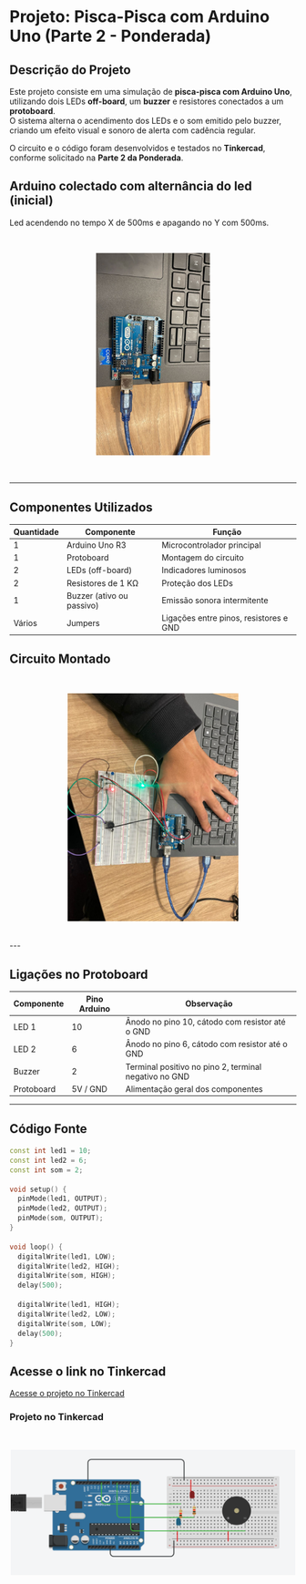 #  Projeto: Pisca-Pisca com Arduino Uno (Parte 2 - Ponderada)

## Descrição do Projeto
Este projeto consiste em uma simulação de **pisca-pisca com Arduino Uno**, utilizando dois LEDs **off-board**, um **buzzer** e resistores conectados a um **protoboard**.  
O sistema alterna o acendimento dos LEDs e o som emitido pelo buzzer, criando um efeito visual e sonoro de alerta com cadência regular.

O circuito e o código foram desenvolvidos e testados no **Tinkercad**, conforme solicitado na **Parte 2 da Ponderada**.

## Arduino colectado com alternância do led (inicial)

Led acendendo no tempo X de 500ms e apagando no Y com 500ms.

<br>
<p align="center">
  <img src="../assets/inicial.jpg" alt="Circuito montado" width="200"/>
</p>
<br>

---

## Componentes Utilizados

| Quantidade | Componente | Função |
|-------------|-------------|--------|
| 1 | Arduino Uno R3 | Microcontrolador principal |
| 1 | Protoboard | Montagem do circuito |
| 2 | LEDs (off-board) | Indicadores luminosos |
| 2 | Resistores de 1 KΩ | Proteção dos LEDs |
| 1 | Buzzer (ativo ou passivo) | Emissão sonora intermitente |
| Vários | Jumpers | Ligações entre pinos, resistores e GND |

## Circuito Montado

<br>
<p align="center">
  <img src="../assets/tela1.jpg" alt="Circuito montado" width="300"/>
</p>
<br>
---

## Ligações no Protoboard

| Componente | Pino Arduino | Observação |
|-------------|---------------|------------|
| LED 1 | 10 | Ânodo no pino 10, cátodo com resistor até o GND |
| LED 2 | 6 | Ânodo no pino 6, cátodo com resistor até o GND |
| Buzzer | 2 | Terminal positivo no pino 2, terminal negativo no GND |
| Protoboard | 5V / GND | Alimentação geral dos componentes |

---

## Código Fonte

```cpp
const int led1 = 10; 
const int led2 = 6; 
const int som = 2; 

void setup() {
  pinMode(led1, OUTPUT); 
  pinMode(led2, OUTPUT); 
  pinMode(som, OUTPUT); 
}

void loop() {
  digitalWrite(led1, LOW);
  digitalWrite(led2, HIGH); 
  digitalWrite(som, HIGH); 
  delay(500); 
  
  digitalWrite(led1, HIGH); 
  digitalWrite(led2, LOW); 
  digitalWrite(som, LOW); 
  delay(500);
}

```



## Acesse o link no Tinkercad
[Acesse o projeto no Tinkercad](https://www.tinkercad.com/things/dMapkmPRBSW/editel)


### Projeto no Tinkercad
<br>
<p align="center">
  <img src="../assets/tinkerkard.png" alt="Circuito montado" width="500"/>
</p>
<br>